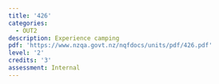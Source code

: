```yaml
---
title: '426'
categories:
  - OUT2
description: Experience camping
pdf: 'https://www.nzqa.govt.nz/nqfdocs/units/pdf/426.pdf'
level: '2'
credits: '3'
assessment: Internal
---
```


